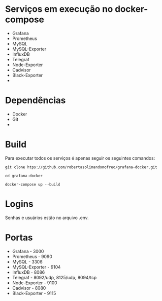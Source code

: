 # Serviços em execução no docker-compose
- Grafana
- Prometheus
- MySQL
- MySQL-Exporter
- InfluxDB
- Telegraf
- Node-Exporter
- Cadvisor
- Black-Exporter
- 
# Dependências
- Docker
- Git
- 
# Build
Para executar todos os serviços é apenas seguir os seguintes comandos:

``` git clone htps://github.com/robertasolimandonofreo/grafana-docker.git ```

``` cd grafana-docker ```

``` docker-compose up --build ```

# Logins
Senhas e usuários estão no arquivo .env.

# Portas
- Grafana - 3000
- Prometheus - 9090
- MySQL - 3306
- MySQL-Exporter - 9104
- InfluxDB - 8086
- Telegraf - 8092/udp, 8125/udp, 8094/tcp  
- Node-Exporter - 9100
- Cadvisor - 8080
- Black-Exporter - 9115
